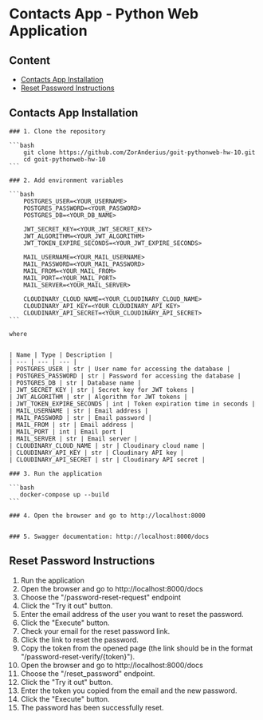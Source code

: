 # Contacts App - Python Web Application

## Content

- [Contacts App Installation](#contacts-app-installation)
- [Reset Password Instructions](#reset-password-instructions)

## Contacts App Installation

    ### 1. Clone the repository
    
    ```bash
        git clone https://github.com/ZorAnderius/goit-pythonweb-hw-10.git
        cd goit-pythonweb-hw-10
    ```
    
    ### 2. Add environment variables
    
    ```bash
        POSTGRES_USER=<YOUR_USERNAME>
        POSTGRES_PASSWORD=<YOUR_PASSWORD>
        POSTGRES_DB=<YOUR_DB_NAME>
        
        JWT_SECRET_KEY=<YOUR_JWT_SECRET_KEY>
        JWT_ALGORITHM=<YOUR_JWT_ALGORITHM>
        JWT_TOKEN_EXPIRE_SECONDS=<YOUR_JWT_EXPIRE_SECONDS>
        
        MAIL_USERNAME=<YOUR_MAIL_USERNAME>
        MAIL_PASSWORD=<YOUR_MAIL_PASSWORD>
        MAIL_FROM=<YOUR_MAIL_FROM>
        MAIL_PORT=<YOUR_MAIL_PORT>
        MAIL_SERVER=<YOUR_MAIL_SERVER>
        
        CLOUDINARY_CLOUD_NAME=<YOUR_CLOUDINARY_CLOUD_NAME>
        CLOUDINARY_API_KEY=<YOUR_CLOUDINARY_API_KEY>
        CLOUDINARY_API_SECRET=<YOUR_CLOUDINARY_API_SECRET>
    ```
    
    where 
    
    
    | Name | Type | Description |
    | --- | --- | --- |
    | POSTGRES_USER | str | User name for accessing the database |
    | POSTGRES_PASSWORD | str | Password for accessing the database |
    | POSTGRES_DB | str | Database name |
    | JWT_SECRET_KEY | str | Secret key for JWT tokens |
    | JWT_ALGORITHM | str | Algorithm for JWT tokens |
    | JWT_TOKEN_EXPIRE_SECONDS | int | Token expiration time in seconds |
    | MAIL_USERNAME | str | Email address |
    | MAIL_PASSWORD | str | Email password |
    | MAIL_FROM | str | Email address |
    | MAIL_PORT | int | Email port |
    | MAIL_SERVER | str | Email server |
    | CLOUDINARY_CLOUD_NAME | str | Cloudinary cloud name |
    | CLOUDINARY_API_KEY | str | Cloudinary API key |
    | CLOUDINARY_API_SECRET | str | Cloudinary API secret |
    
    ### 3. Run the application
    
    ```bash
       docker-compose up --build
    ```
    
    ### 4. Open the browser and go to http://localhost:8000
    
    
    ### 5. Swagger documentation: http://localhost:8000/docs


## Reset Password Instructions


1. Run  the application
2. Open the browser and go to http://localhost:8000/docs
3. Choose the "/password-reset-request" endpoint
4. Click the "Try it out" button.
5. Enter the email address of the user you want to reset the password.
6. Click the "Execute" button.
7. Check your email for the reset password link.
8. Click the link to reset the password.
9. Copy the token from the opened page (the link should be in the format "/password-reset-verify/{token}").
10. Open the browser and go to http://localhost:8000/docs
12. Choose the "/reset_password" endpoint.
12. Click the "Try it out" button.
13. Enter the token you copied from the email and the new password.
14. Click the "Execute" button.
15. The password has been successfully reset.


